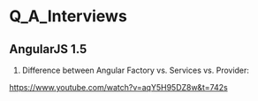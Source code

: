 # Q_A_Interviews
## AngularJS 1.5
1. Difference between Angular Factory vs. Services vs. Provider:

https://www.youtube.com/watch?v=aqY5H95DZ8w&t=742s
